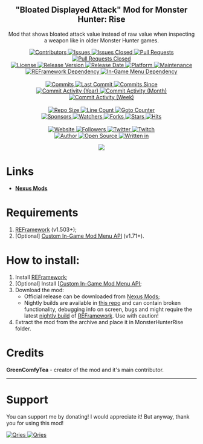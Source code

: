 <p align="center">
	<h2 align="center"><b>"Bloated Displayed Attack" Mod for Monster Hunter: Rise</b></h2>
	<p align="center">Mod that shows bloated attack value instead of raw value when inspecting a weapon like in older Monster Hunter games.</p>
</p>

<p align="center">
	<a href="https://github.com/greencomfytea/mhr-bloated-displayed-attack/graphs/contributors">
		<img alt="Contributors" src="https://custom-icon-badges.demolab.com/github/contributors/greencomfytea/mhr-bloated-displayed-attack?logo=person-add" />
	</a>
	<a href="https://github.com/greencomfytea/mhr-bloated-displayed-attack/issues">
		<img alt="Issues" src="https://custom-icon-badges.demolab.com/github/issues/greencomfytea/mhr-bloated-displayed-attack?logo=issue-opened" />
	</a>
	<a href="https://github.com/greencomfytea/mhr-bloated-displayed-attack/issues">
		<img alt="Issues Closed" src="https://custom-icon-badges.demolab.com/github/issues-closed/greencomfytea/mhr-bloated-displayed-attack?logo=issue-closed" />
	</a>
	<a href="https://github.com/greencomfytea/mhr-bloated-displayed-attack/pulls">
		<img alt="Pull Requests" src="https://custom-icon-badges.demolab.com/github/issues-pr/greencomfytea/mhr-bloated-displayed-attack?logo=git-pull-request" />
	</a>
	<a href="https://github.com/greencomfytea/mhr-bloated-displayed-attack/pulls">
		<img alt="Pull Requests Closed" src="https://custom-icon-badges.demolab.com/github/issues-pr-closed/greencomfytea/mhr-bloated-displayed-attack?logo=git-pull-request-closed" />
	</a>
	<br>
	<a href="https://github.com/greencomfytea/mhr-bloated-displayed-attack/blob/main/LICENSE">
		<img alt="License" src="https://custom-icon-badges.demolab.com/github/license/greencomfytea/mhr-bloated-displayed-attack?logo=law" />
	</a>
	<a href="https://github.com/greencomfytea/mhr-bloated-displayed-attack/releases">
		<img alt="Release Version" src="https://custom-icon-badges.demolab.com/github/v/release/greencomfytea/mhr-bloated-displayed-attack?logo=tag" />
	</a>
	<a href="https://github.com/greencomfytea/mhr-bloated-displayed-attack/releases">
		<img alt="Release Date" src="https://custom-icon-badges.demolab.com/github/release-date/greencomfytea/mhr-bloated-displayed-attack?logo=clock" />
	</a>
	<a href="">
		<img alt="Platform" src="https://custom-icon-badges.demolab.com/badge/platform-win%20%7C%20linux%20%7C%20steam%20deck-blue?logo=device-desktop" />
	</a>
	<a href="">
		<img alt="Maintenance" src="https://custom-icon-badges.demolab.com/maintenance/yes/2023?logo=tools" />
	</a>
	<br>
	<a href="https://www.nexusmods.com/monsterhunterrise/mods/26">
		<img alt="REFramework Dependency" src="https://custom-icon-badges.demolab.com/badge/dependency-REFramework%20v1.503%2B-brightgreen?logo=package-dependencies" />
	</a>
   	<a href="https://www.nexusmods.com/monsterhunterrise/mods/1292">
		<img alt="In-Game Menu  Dependency" src="https://custom-icon-badges.demolab.com/badge/dependency-Custom%20In--Game%20Mod%20Menu%20API%20v1.71%2B-brightgreen?logo=package-dependencies" />
	</a>
	<br>
	<br>
	<a href="https://github.com/greencomfytea/mhr-bloated-displayed-attack/commits/main">
		<img alt="Commits" src="https://custom-icon-badges.demolab.com/github/commit-activity/t/greencomfytea/mhr-bloated-displayed-attack?logo=git-commit" />
	</a>
	<a href="https://github.com/greencomfytea/mhr-bloated-displayed-attack/commits/main">
		<img alt="Last Commit" src="https://custom-icon-badges.demolab.com/github/last-commit/greencomfytea/mhr-bloated-displayed-attack?logo=git-commit" />
	</a>
	<a href="https://github.com/greencomfytea/mhr-bloated-displayed-attack/commits/main">
		<img alt="Commits Since" src="https://custom-icon-badges.demolab.com/github/commits-since/greencomfytea/mhr-bloated-displayed-attack/latest?logo=git-commit" />
	</a>
	<br>
	<a href="https://github.com/greencomfytea/mhr-bloated-displayed-attack/graphs/commit-activity">
		<img alt="Commit Activity (Year)" src="https://custom-icon-badges.demolab.com/github/commit-activity/y/greencomfytea/mhr-bloated-displayed-attack?logo=pulse" />
	</a>
	<a href="https://github.com/greencomfytea/mhr-bloated-displayed-attack/graphs/commit-activity">
		<img alt="Commit Activity (Month)" src="https://custom-icon-badges.demolab.com/github/commit-activity/m/greencomfytea/mhr-bloated-displayed-attack?logo=pulse" />
	</a>
	<a href="https://github.com/greencomfytea/mhr-bloated-displayed-attack/graphs/commit-activity">
		<img alt="Commit Activity (Week)" src="https://custom-icon-badges.demolab.com/github/commit-activity/w/greencomfytea/mhr-bloated-displayed-attack?logo=pulse" />
	</a>
	<br>
	<br>
	<a href="">
		<img alt="Repo Size" src="https://custom-icon-badges.demolab.com/github/repo-size/greencomfytea/mhr-bloated-displayed-attack?logo=database" />
	</a>
	<a href="">
		<img alt="Line Count" src="https://sloc.xyz/github/greencomfytea/mhr-bloated-displayed-attack" />
	</a>
	<a href="">
		<img alt="Goto Counter" src="https://custom-icon-badges.demolab.com/github/search/greencomfytea/mhr-bloated-displayed-attack/goto?logo=git-compare" />
	</a>
	<br>
	<a href="https://github.com/sponsors/greencomfytea">
		<img alt="Sponsors" src="https://custom-icon-badges.demolab.com/github/sponsors/greencomfytea?logo=heart" />
	</a>
	<a href="https://github.com/GreenComfyTea/mhr-bloated-displayed-attack/watchers">
		<img alt="Watchers" src="https://custom-icon-badges.demolab.com/github/watchers/greencomfytea/mhr-bloated-displayed-attack?logo=eye" />
	</a>
	<a href="https://github.com/greencomfytea/mhr-bloated-displayed-attack/forks">
		<img alt="Forks" src="https://custom-icon-badges.demolab.com/github/forks/greencomfytea/mhr-bloated-displayed-attack?logo=repo-forked" />
	</a>
	<a href="https://github.com/greencomfytea/mhr-bloated-displayed-attack/stargazers">
		<img alt="Stars" src="https://custom-icon-badges.demolab.com/github/stars/greencomfytea/mhr-bloated-displayed-attack?logo=star" />
	</a>
	<a href="https://github.com/greencomfytea/mhr-bloated-displayed-attack/graphs/traffic">
		<img alt="Hits" src="https://custom-icon-badges.demolab.com/endpoint?url=https://hits.dwyl.com/greencomfytea/mhr-bloated-displayed-attack.json?color=blue&logo=eye" />
	</a>
	<br>
	<br>
	<a href="https://www.nexusmods.com/monsterhunterrise/mods/1755">
		<img alt="Website" src="https://custom-icon-badges.demolab.com/website?down_color=red&down_message=down&up_color=brightgreen&up_message=up&logo=link&url=https://www.nexusmods.com/monsterhunterrise/mods/1755" />
	</a>
	<a href="https://github.com/greencomfytea?tab=followers">
		<img alt="Followers" src="https://custom-icon-badges.demolab.com/github/followers/greencomfytea?logo=people" />
	</a>
	<a href="https://twitter.com/greencomfytea">
		<img alt="Twitter" src="https://img.shields.io/twitter/follow/greencomfytea?logo=twitter" />
	</a>
	<a href="https://www.twitch.tv/greencomfytea">
		<img alt="Twitch" src="https://img.shields.io/twitch/status/greencomfytea?logo=twitch" />
	</a>
	<br>
	<a href="https://github.com/greencomfytea">
		<img alt="Author" src="https://custom-icon-badges.demolab.com/badge/author-GreenComfyTea-green?logo=person" />
	</a>
	<a href="https://github.com/topics/open-source">
		<img alt="Open Source" src="https://img.shields.io/badge/open%20source-%20yes-brightgreen?logo=openvpn" />
	</a>
	<a href="https://cursey.github.io/reframework-book/index.html#lua-scripting">
		<img alt="Written in" src="https://custom-icon-badges.demolab.com/badge/written in-lua-000080?logo=terminal" />
	</a>
</p>

<p align="center">
	<a>
		<img align="center" src="https://user-images.githubusercontent.com/30152047/193549302-874af1a7-0532-4907-944d-5d1f3bf95ef3.png" />
	</a>
</p>

# Links
* **[Nexus Mods](https://www.nexusmods.com/monsterhunterrise/mods/1755)**  

# Requirements
1. [REFramework](https://nexusmods.com/monsterhunterrise/mods/26) (v1.503+);
2. [Optional] [Custom In-Game Mod Menu API](https://www.nexusmods.com/monsterhunterrise/mods/1292) (v1.71+).

# How to install:
1. Install [REFramework](https://nexusmods.com/monsterhunterrise/mods/26);
1. [Optional] Install [[Custom In-Game Mod Menu API](https://www.nexusmods.com/monsterhunterrise/mods/1292);
3. Download the mod:
    * Official release can be downloaded from [Nexus Mods](https://www.nexusmods.com/monsterhunterrise/mods/1044);
    * Nightly builds are available in [this repo](https://github.com/GreenComfyTea/MHR-Better-Matchmaking) and can contain broken functionality, debugging info on screen, bugs and might require the latest [nightly build](https://github.com/praydog/REFramework-nightly/releases) of [REFramework](https://www.nexusmods.com/monsterhunterrise/mods/26). Use with caution!
4. Extract the mod from the archive and place it in MonsterHunterRise folder.

# Credits
**GreenComfyTea** - creator of the mod and it's main contributor.
  
***
# Support

You can support me by donating! I would appreciate it! But anyway, thank you for using this mod!

 <a href="https://streamelements.com/greencomfytea/tip">
  <img alt="Qries" src="https://panels.twitch.tv/panel-48897356-image-c6155d48-b689-4240-875c-f3141355cb56">
</a>
<a href="https://ko-fi.com/greencomfytea">
  <img alt="Qries" src="https://panels.twitch.tv/panel-48897356-image-c2fcf835-87e4-408e-81e8-790789c7acbc">
</a>

